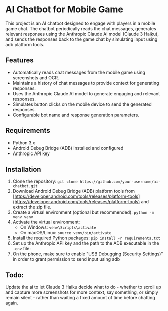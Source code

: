 # AI Chatbot for Mobile Game

This project is an AI chatbot designed to engage with players in a mobile game chat. The chatbot periodically reads the chat messages, generates relevant responses using the Anthropic Claude AI model (Claude 3 Haiku), and sends the responses back to the game chat by simulating input using adb platform tools.

## Features

- Automatically reads chat messages from the mobile game using screenshots and OCR.
- Maintains a history of chat messages to provide context for generating responses.
- Uses the Anthropic Claude AI model to generate engaging and relevant responses.
- Simulates button clicks on the mobile device to send the generated responses.
- Configurable bot name and response generation parameters.

## Requirements

- Python 3.x
- Android Debug Bridge (ADB) installed and configured
- Anthropic API key

## Installation

1. Clone the repository: `git clone https://github.com/your-username/ai-chatbot.git`
2. Download Android Debug Bridge (ADB) platform tools from [https://developer.android.com/tools/releases/platform-tools](https://developer.android.com/tools/releases/platform-tools) and extract the zip file.
3. Create a virtual environment (optional but recommended): `python -m venv venv`
4. Activate the virtual environment:
   - On Windows: `venv\Scripts\activate`
   - On macOS/Linux: `source venv/bin/activate`
5. Install the required Python packages: `pip install -r requirements.txt`
6. Set up the Anthropic API key and the path to the ADB executable in the `.env` file:
7. On the phone, make sure to enable "USB Debugging (Security Settings)" in order to grant permission to send input using adb

## Todo:

Update the ai to let Claude 3 Haiku decide what to do - whether to scroll up and capture more screenshots for more context, say something, or simply remain silent - rather than waiting a fixed amount of time before chatting again.
